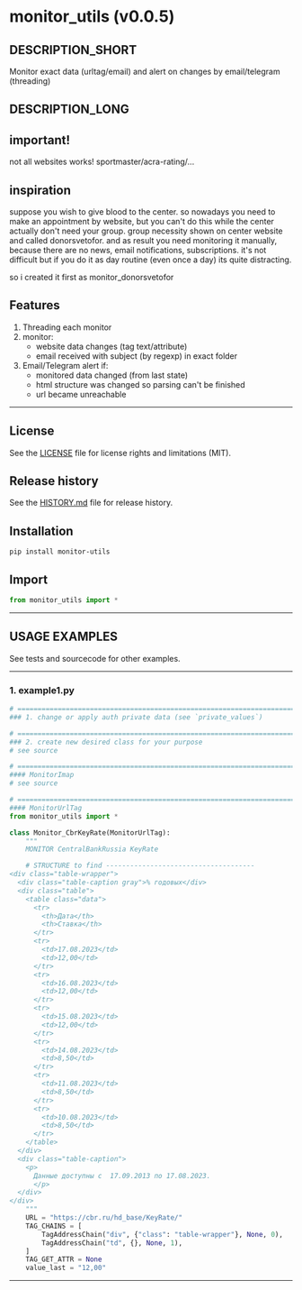 # monitor_utils (v0.0.5)

## DESCRIPTION_SHORT
Monitor exact data (urltag/email) and alert on changes by email/telegram (threading)

## DESCRIPTION_LONG
## important!
not all websites works! sportmaster/acra-rating/...

## inspiration
suppose you wish to give blood to the center.
so nowadays you need to make an appointment by website, but you can't do this while the center actually don't need your group.
group necessity shown on center website and called donorsvetofor.
and as result you need monitoring it manually, because there are no news, email notifications, subscriptions.
it's not difficult but if you do it as day routine (even once a day) its quite distracting.

so i created it first as monitor_donorsvetofor


## Features
1. Threading each monitor  
2. monitor:  
	- website data changes (tag text/attribute)  
	- email received with subject (by regexp) in exact folder  
3. Email/Telegram alert if:  
	- monitored data changed (from last state)  
	- html structure was changed so parsing can't be finished  
	- url became unreachable  


********************************************************************************
## License
See the [LICENSE](LICENSE) file for license rights and limitations (MIT).


## Release history
See the [HISTORY.md](HISTORY.md) file for release history.


## Installation
```commandline
pip install monitor-utils
```


## Import
```python
from monitor_utils import *
```


********************************************************************************
## USAGE EXAMPLES
See tests and sourcecode for other examples.

------------------------------
### 1. example1.py
```python
# =======================================================================
### 1. change or apply auth private data (see `private_values`)

# =======================================================================
### 2. create new desired class for your purpose
# see source

# =======================================================================
#### MonitorImap
# see source

# =======================================================================
#### MonitorUrlTag
from monitor_utils import *

class Monitor_CbrKeyRate(MonitorUrlTag):
    """
    MONITOR CentralBankRussia KeyRate

    # STRUCTURE to find -------------------------------------
<div class="table-wrapper">
  <div class="table-caption gray">% годовых</div>
  <div class="table">
    <table class="data">
      <tr>
        <th>Дата</th>
        <th>Ставка</th>
      </tr>
      <tr>
        <td>17.08.2023</td>
        <td>12,00</td>
      </tr>
      <tr>
        <td>16.08.2023</td>
        <td>12,00</td>
      </tr>
      <tr>
        <td>15.08.2023</td>
        <td>12,00</td>
      </tr>
      <tr>
        <td>14.08.2023</td>
        <td>8,50</td>
      </tr>
      <tr>
        <td>11.08.2023</td>
        <td>8,50</td>
      </tr>
      <tr>
        <td>10.08.2023</td>
        <td>8,50</td>
      </tr>
    </table>
  </div>
  <div class="table-caption">
    <p>
	  Данные доступны с  17.09.2013 по 17.08.2023.
	  </p>
  </div>
</div>
    """
    URL = "https://cbr.ru/hd_base/KeyRate/"
    TAG_CHAINS = [
        TagAddressChain("div", {"class": "table-wrapper"}, None, 0),
        TagAddressChain("td", {}, None, 1),
    ]
    TAG_GET_ATTR = None
    value_last = "12,00"
```

********************************************************************************
